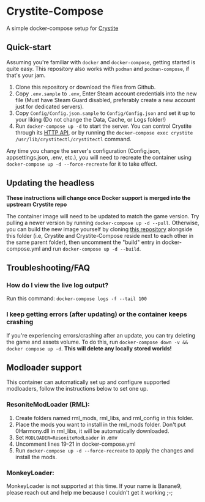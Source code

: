 # Crystite-Compose
A simple docker-compose setup for [Crystite](https://github.com/Nihlus/Crystite)

## Quick-start
Assuming you're familiar with `docker` and `docker-compose`, getting started is quite easy. This repository also works with `podman` and `podman-compose`, if that's your jam.

1. Clone this repository or download the files from Github.
2. Copy `.env.sample` to `.env`, Enter Steam account credentials into the new file (Must have Steam Guard disabled, preferably create a new account just for dedicated servers).
3. Copy `Config/Config.json.sample` to `Config/Config.json` and set it up to your liking (Do not change the Data, Cache, or Logs folder!)
4. Run `docker-compose up -d` to start the server. You can control Crystite through its [HTTP API](https://github.com/Nihlus/Crystite/blob/main/docs/index.md), or by running the `docker-compose exec crystite /usr/lib/crystitectl/crystitectl` command.

Any time you change the server's configuration (Config.json, appsettings.json, .env, etc.), you will need to recreate the container using `docker-compose up -d --force-recreate` for it to take effect.

## Updating the headless
**These instructions will change once Docker support is merged into the upstream Crystite repo**

The container image will need to be updated to match the game version. Try pulling a newer version by running `docker-compose up -d --pull`.
Otherwise, you can build the new image yourself by cloning [this repository](https://github.com/djsime1/Crystite) alongside this folder (i.e, Crystite and Crystite-Compose reside next to each other in the same parent folder), then uncomment the "build" entry in docker-compose.yml and run `docker-compose up -d --build`.

## Troubleshooting/FAQ

### How do I view the live log output?
Run this command: `docker-compose logs -f --tail 100`

### I keep getting errors (after updating) or the container keeps crashing
If you're experiencing errors/crashing after an update, you can try deleting the game and assets volume.
To do this, run `docker-compose down -v && docker compose up -d`. **This will delete any locally stored worlds!**

## Modloader support
This container can automatically set up and configure supported modloaders, follow the instructions below to set one up.

### ResoniteModLoader (RML):
1. Create folders named rml_mods, rml_libs, and rml_config in this folder.
2. Place the mods you want to install in the rml_mods folder. Don't put 0Harmony.dll in rml_libs, it will be automatically downloaded.
3. Set `MODLOADER=ResoniteModLoader` in .env
4. Uncomment lines 19-21 in docker-compose.yml
5. Run `docker-compose up -d --force-recreate` to apply the changes and install the mods.

### MonkeyLoader:
MonkeyLoader is not supported at this time. If your name is Banane9, please reach out and help me because I couldn't get it working ;-;
